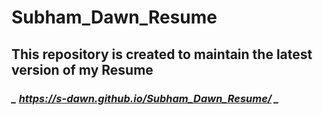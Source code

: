 # Subham_Dawn_Resume
## This repository is created to maintain the latest version of my Resume
### *_ https://s-dawn.github.io/Subham_Dawn_Resume/ _*